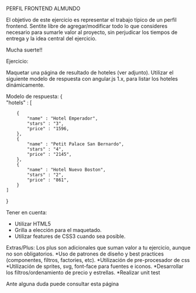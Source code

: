PERFIL FRONTEND ALMUNDO

El objetivo de este ejercicio es representar el trabajo típico de un perfil frontend.
Sentite libre de agregar/modificar todo lo que consideres necesario para sumarle valor al proyecto, sin perjudicar los tiempos de entrega y la idea central del ejercicio.

Mucha suerte!!

Ejercicio:

Maquetar una página de resultado de hoteles (ver adjunto). 
Utilizar el siguiente modelo de respuesta con angular.js 1.x, para listar los hoteles dinámicamente.

Modelo de respuesta:
{	
	"hotels" : [

		{
			"name" : "Hotel Emperador",
			"stars" : "3",
			"price" : "1596,
		},
		{
			"name" : "Petit Palace San Bernardo",
			"stars" : "4",
			"price" : "2145",
		},
		{
			"name" : "Hotel Nuevo Boston",
			"stars" : "2",
			"price" : "861",
		}
	]
}

Tener en cuenta:
- Utilizar HTML5
- Grilla a elección para el maquetado.
- Utilizar features de CSS3 cuando sea posible.

Extras/Plus:
Los plus son adicionales que suman valor a tu ejercicio, aunque no son obligatorios.
*Uso de patrones de diseño y best practices (componentes, filtros, factories, etc).
*Utilización de pre-procesador de css
*Utilización de sprites, svg, font-face para fuentes e iconos.
*Desarrollar los filtros/ordenamiento de precio y estrellas.
*Realizar unit test

Ante alguna duda puede consultar esta página 
